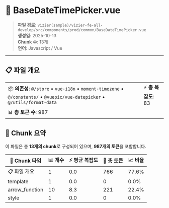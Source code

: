 # 📄 BaseDateTimePicker.vue

> **파일 경로**: `vizier(sample)/vizier-fe-all-develop/src/components/prod/common/BaseDateTimePicker.vue`  
> **생성일**: 2025-10-13  
> **Chunk 수**: 13개  
> **언어**: Javascript / Vue
---





## 📋 파일 개요

| | |
|--|--|
| 📦 **의존성**: `@/store` • `vue-i18n` • `moment-timezone` • `@/constants/` • `@vuepic/vue-datepicker` • `@/utils/format-data` | ⚡ **총 복잡도**: 83 |
| 📊 **총 토큰 수**: 987 |  |






## 🧩 Chunk 요약

이 파일은 총 **13개의 chunk**로 구성되어 있으며, **987개의 토큰**을 포함합니다.

| 🧩 Chunk 타입 | 📊 개수 | ⚡ 평균 복잡도 | 📝 총 토큰 | 📈 비율 |
|---------------|--------|-------------|----------|--------|
| 📋 파일 개요 | 1 | 0.0 | 766 | 77.6% |
| template | 1 | 0.0 | 0 | 0.0% |
| arrow_function | 10 | 8.3 | 221 | 22.4% |
| style | 1 | 0.0 | 0 | 0.0% |

